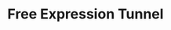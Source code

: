 ---
events:
- building: Free Expression Tunnel
  categories: free-expression-tunnel
  description: Originally held at the Free Expression Tunnel, this became an annual
    event to promote diversity and inclusion on campus.
  event_decade: '2010'
  event_id: '42'
  excerpt: Originally held at the Free Expression Tunnel, this became an annual event
    to promote diversity and inclusion on campus.
  image id (orig): mc00336-Free-Expression-Tunnel-Feb-2012-01
  image_caption: Free Expression Tunnel
  image_id: mc00336-Free-Expression-Tunnel-Feb-2012-01
  image_link: https://d.lib.ncsu.edu/collections/catalog/mc00336-Free-Expression-Tunnel-Feb-2012-01
  start_date: 08/17/2011
  title: First Respect the Pack event
  year: '2011'
- audio_id: sa-rwb-035
  building: Free Expression Tunnel
  categories: free-expression-tunnel
  description: Racial epithets were painted in the tunnel. When these were discovered,
    students protested against the offensive images by blocking entrance to the tunnel.
    Chancellor Woodson released a statement which declared "... we must create an
    environment and an overall sense of global awareness on campus that encourages
    and embraces all forms of diversity."
  event_decade: '2010'
  event_id: '52'
  excerpt: Racial epithets were painted in the tunnel. When these were discovered,
    students protested against the offensive images by blocking entrance to the tunnel.
    Chancellor Woodson released a statement which declared "... we must create an
    environment and an overall sense of global awareness on campus that encourages
    and embraces all forms of diversity."
  image id (orig): funk_freeExpression1
  image_caption: Free Expression Tunnel
  image_id: funk_freeExpression1
  image_link: https://d.lib.ncsu.edu/collections/catalog/funk_freeExpression1
  redirect_from: /events/53/index.html
  start_date: 11/01/2010
  title: Racial Epithets Painted In Freedom of Expression Tunnel
  year: '2010'
- audio_id: sa-rwb-034
  building: Free Expression Tunnel
  categories: free-expression-tunnel
  description: Racist and threatening graffiti, directed at (then) President-elect
    Barack Obama, was found in the Free Expression Tunnel. Because of the threats,
    the Secret Service was among those called to investigate. The four students responsible
    were identified and admitted to the act. The students issued an anonymous public
    apology. In response to the incident, which received international media attention,
    Chancellor Oblinger established the Campus Culture Task Force Committee to discuss
    methods of improving the campus climate and possible revisions for Student Conduct
    practices and Free Expression Tunnel procedures. Students also held a "Unity Rally"
    to denounce the acts of racism.
  event_decade: '2000'
  event_id: '53'
  excerpt: Racist and threatening graffiti, directed at (then) President-elect Barack
    Obama, was found in the Free Expression Tunnel. Because of the threats, the Secret
    Service was among those called to investigate. The four students responsible were
    identified and admitted to the act. The students issued an anonymous public apology.
    In response to the incident, which received international media attention, Chancellor
    Oblinger established the Campus Culture Task Force Committee to discuss methods
    of improving the campus climate and possible revisions for Student Conduct practices
    and Free Expression Tunnel procedures. Students also held a "Unity Rally" to denounce
    the acts of racism.
  image id (orig): 3funk_ObamaVisitsNCSU_034
  image_caption: Barack Obama speaking at rally at Reynolds Coliseum
  image_id: 3funk_ObamaVisitsNCSU_034
  image_link: https://d.lib.ncsu.edu/collections/catalog/3funk_ObamaVisitsNCSU_034
  redirect_from: /events/52/index.html
  start_date: 11/05/2008
  title: Racist Graffiti Directed at Obama
  year: '2008'
lat: '35.785599'
layout: post
lng: '-78.6717'
order: 30
permalink: places/free-expression-tunnel/
place: free-expression-tunnel
route:
  code: Ok
  routes:
  - distance: 988.753
    duration: 702.305
    geometry:
      coordinates:
      - - -78.671659
        - 35.785576
      - - -78.671682
        - 35.785536
      - - -78.671768
        - 35.78538
      - - -78.671791
        - 35.785339
      - - -78.671913
        - 35.785359
      - - -78.672056
        - 35.785379
      - - -78.672112
        - 35.78538
      - - -78.672156
        - 35.785377
      - - -78.672179
        - 35.78537
      - - -78.672214
        - 35.785359
      - - -78.672272
        - 35.78534
      - - -78.672708
        - 35.78551
      - - -78.673161
        - 35.785673
      - - -78.673608
        - 35.785831
      - - -78.67382
        - 35.785906
      - - -78.673937
        - 35.785969
      - - -78.674759
        - 35.786268
      - - -78.674856
        - 35.786278
      - - -78.67486
        - 35.786246
      - - -78.674888
        - 35.786191
      - - -78.674923
        - 35.786124
      - - -78.674958
        - 35.786137
      - - -78.674975
        - 35.786142
      - - -78.675026
        - 35.786161
      - - -78.675068
        - 35.786177
      - - -78.675083
        - 35.786187
      - - -78.675185
        - 35.786251
      - - -78.675264
        - 35.786279
      - - -78.675428
        - 35.786338
      - - -78.675401
        - 35.78639
      - - -78.675416
        - 35.786458
      - - -78.675427
        - 35.786515
      - - -78.675579
        - 35.786583
      - - -78.67619
        - 35.78681
      - - -78.676308
        - 35.786839
      - - -78.67639
        - 35.786872
      - - -78.676455
        - 35.786885
      - - -78.676433
        - 35.786932
      - - -78.676848
        - 35.787099
      - - -78.6769
        - 35.787015
      - - -78.676915
        - 35.786997
      - - -78.676932
        - 35.786988
      - - -78.676946
        - 35.786984
      - - -78.676962
        - 35.786983
      - - -78.676984
        - 35.786985
      - - -78.677009
        - 35.786991
      - - -78.677692
        - 35.787248
      - - -78.677789
        - 35.787293
      - - -78.67789
        - 35.787341
      - - -78.678027
        - 35.787404
      - - -78.678137
        - 35.787447
      - - -78.680013
        - 35.788135
      - - -78.680088
        - 35.788153
      - - -78.680146
        - 35.788171
      - - -78.680959
        - 35.788518
      type: LineString
    legs:
    - admins:
      - iso_3166_1: US
        iso_3166_1_alpha3: USA
      distance: 988.753
      duration: 702.305
      steps:
      - distance: 24
        driving_side: right
        duration: 16.901
        geometry:
          coordinates:
          - - -78.671659
            - 35.785576
          - - -78.671682
            - 35.785536
          - - -78.671768
            - 35.78538
          type: LineString
        intersections:
        - admin_index: 0
          bearings:
          - 205
          duration: 3.521
          entry:
          - true
          geometry_index: 0
          is_urban: true
          location:
          - -78.671659
          - 35.785576
          mapbox_streets_v8:
            class: service
          out: 0
          weight: 3.521
        - admin_index: 0
          bearings:
          - 25
          - 204
          classes:
          - tunnel
          entry:
          - false
          - true
          geometry_index: 1
          in: 0
          is_urban: true
          location:
          - -78.671682
          - 35.785536
          mapbox_streets_v8:
            class: service
          out: 1
        maneuver:
          bearing_after: 205
          bearing_before: 0
          instruction: Walk southwest on Free Expression Tunnel.
          location:
          - -78.671659
          - 35.785576
          type: depart
        mode: walking
        name: Free Expression Tunnel
        weight: 16.901
      - distance: 5
        driving_side: right
        duration: 3.521
        geometry:
          coordinates:
          - - -78.671768
            - 35.78538
          - - -78.671791
            - 35.785339
          type: LineString
        intersections:
        - admin_index: 0
          bearings:
          - 24
          - 204
          entry:
          - false
          - true
          geometry_index: 2
          in: 0
          is_urban: true
          location:
          - -78.671768
          - 35.78538
          mapbox_streets_v8:
            class: service
          out: 1
          turn_weight: 5
        maneuver:
          bearing_after: 204
          bearing_before: 204
          instruction: Continue on the walkway.
          location:
          - -78.671768
          - 35.78538
          modifier: straight
          type: new name
        mode: walking
        name: ''
        weight: 8.521
      - distance: 35
        driving_side: right
        duration: 24.648
        geometry:
          coordinates:
          - - -78.671791
            - 35.785339
          - - -78.671913
            - 35.785359
          - - -78.672056
            - 35.785379
          - - -78.672112
            - 35.78538
          - - -78.672156
            - 35.785377
          - - -78.672179
            - 35.78537
          type: LineString
        intersections:
        - admin_index: 0
          bearings:
          - 24
          - 281
          duration: 23.239
          entry:
          - false
          - true
          geometry_index: 3
          in: 0
          is_urban: true
          location:
          - -78.671791
          - 35.785339
          mapbox_streets_v8:
            class: service
          out: 1
          weight: 23.239
        - admin_index: 0
          bearings:
          - 88
          - 249
          entry:
          - false
          - true
          geometry_index: 7
          in: 0
          is_urban: true
          location:
          - -78.672156
          - 35.785377
          mapbox_streets_v8:
            class: service
          out: 1
        maneuver:
          bearing_after: 281
          bearing_before: 204
          instruction: Turn right onto the walkway.
          location:
          - -78.671791
          - 35.785339
          modifier: right
          type: turn
        mode: walking
        name: ''
        weight: 24.648
      - distance: 3
        driving_side: right
        duration: 2.113
        geometry:
          coordinates:
          - - -78.672179
            - 35.78537
          - - -78.672214
            - 35.785359
          type: LineString
        intersections:
        - admin_index: 0
          bearings:
          - 69
          - 249
          entry:
          - false
          - true
          geometry_index: 8
          in: 0
          is_urban: true
          location:
          - -78.672179
          - 35.78537
          mapbox_streets_v8:
            class: service
          out: 1
          turn_weight: 30
        maneuver:
          bearing_after: 249
          bearing_before: 249
          instruction: Continue.
          location:
          - -78.672179
          - 35.78537
          modifier: straight
          type: new name
        mode: walking
        name: ''
        weight: 32.113
      - distance: 6
        driving_side: right
        duration: 4.225
        geometry:
          coordinates:
          - - -78.672214
            - 35.785359
          - - -78.672272
            - 35.78534
          type: LineString
        intersections:
        - admin_index: 0
          bearings:
          - 69
          - 248
          entry:
          - false
          - true
          geometry_index: 9
          in: 0
          is_urban: true
          location:
          - -78.672214
          - 35.785359
          mapbox_streets_v8:
            class: service
          out: 1
        maneuver:
          bearing_after: 248
          bearing_before: 249
          instruction: Continue on the walkway.
          location:
          - -78.672214
          - 35.785359
          modifier: straight
          type: new name
        mode: walking
        name: ''
        weight: 4.225
      - distance: 257
        driving_side: right
        duration: 180.986
        geometry:
          coordinates:
          - - -78.672272
            - 35.78534
          - - -78.672708
            - 35.78551
          - - -78.673161
            - 35.785673
          - - -78.673608
            - 35.785831
          - - -78.67382
            - 35.785906
          - - -78.673937
            - 35.785969
          - - -78.674759
            - 35.786268
          - - -78.674856
            - 35.786278
          type: LineString
        intersections:
        - admin_index: 0
          bearings:
          - 68
          - 296
          duration: 30.986
          entry:
          - false
          - true
          geometry_index: 10
          in: 0
          is_urban: true
          location:
          - -78.672272
          - 35.78534
          mapbox_streets_v8:
            class: service
          out: 1
          weight: 30.986
        - admin_index: 0
          bearings:
          - 116
          - 294
          duration: 31.69
          entry:
          - false
          - true
          geometry_index: 11
          in: 0
          is_urban: true
          location:
          - -78.672708
          - 35.78551
          mapbox_streets_v8:
            class: service
          out: 1
          weight: 31.69
        - admin_index: 0
          bearings:
          - 114
          - 294
          duration: 30.986
          entry:
          - false
          - true
          geometry_index: 12
          in: 0
          is_urban: true
          location:
          - -78.673161
          - 35.785673
          mapbox_streets_v8:
            class: service
          out: 1
          weight: 30.986
        - admin_index: 0
          bearings:
          - 114
          - 294
          duration: 23.944
          entry:
          - false
          - true
          geometry_index: 13
          in: 0
          is_urban: true
          location:
          - -78.673608
          - 35.785831
          mapbox_streets_v8:
            class: service
          out: 1
          weight: 23.944
        - admin_index: 0
          bearings:
          - 124
          - 294
          entry:
          - false
          - true
          geometry_index: 15
          in: 0
          is_urban: true
          location:
          - -78.673937
          - 35.785969
          mapbox_streets_v8:
            class: service
          out: 1
        maneuver:
          bearing_after: 296
          bearing_before: 248
          instruction: Turn right onto the walkway.
          location:
          - -78.672272
          - 35.78534
          modifier: right
          type: turn
        mode: walking
        name: ''
        weight: 180.986
      - distance: 19
        driving_side: right
        duration: 14.38
        geometry:
          coordinates:
          - - -78.674856
            - 35.786278
          - - -78.67486
            - 35.786246
          - - -78.674888
            - 35.786191
          - - -78.674923
            - 35.786124
          type: LineString
        intersections:
        - admin_index: 0
          bearings:
          - 97
          - 186
          duration: 2.817
          entry:
          - false
          - true
          geometry_index: 17
          in: 0
          is_urban: true
          location:
          - -78.674856
          - 35.786278
          mapbox_streets_v8:
            class: service
          out: 1
          weight: 2.817
        - admin_index: 0
          bearings:
          - 6
          - 202
          duration: 4.93
          entry:
          - false
          - true
          geometry_index: 18
          in: 0
          is_urban: true
          location:
          - -78.67486
          - 35.786246
          mapbox_streets_v8:
            class: service
          out: 1
          weight: 4.93
        - admin_index: 0
          bearings:
          - 22
          - 203
          entry:
          - false
          - true
          geometry_index: 19
          in: 0
          is_urban: true
          location:
          - -78.674888
          - 35.786191
          mapbox_streets_v8:
            class: service
          out: 1
          turn_duration: 1
          turn_weight: 1
        maneuver:
          bearing_after: 186
          bearing_before: 277
          instruction: Turn left onto the walkway.
          location:
          - -78.674856
          - 35.786278
          modifier: left
          type: turn
        mode: walking
        name: ''
        weight: 14.38
      - distance: 52
        driving_side: right
        duration: 39.62
        geometry:
          coordinates:
          - - -78.674923
            - 35.786124
          - - -78.674958
            - 35.786137
          - - -78.674975
            - 35.786142
          - - -78.675026
            - 35.786161
          - - -78.675068
            - 35.786177
          - - -78.675083
            - 35.786187
          - - -78.675185
            - 35.786251
          - - -78.675264
            - 35.786279
          - - -78.675428
            - 35.786338
          type: LineString
        intersections:
        - admin_index: 0
          bearings:
          - 23
          - 295
          duration: 2.113
          entry:
          - false
          - true
          geometry_index: 20
          in: 0
          is_urban: true
          location:
          - -78.674923
          - 35.786124
          mapbox_streets_v8:
            class: service
          out: 1
          weight: 2.113
        - admin_index: 0
          bearings:
          - 115
          - 290
          duration: 1.408
          entry:
          - false
          - true
          geometry_index: 21
          in: 0
          is_urban: true
          location:
          - -78.674958
          - 35.786137
          mapbox_streets_v8:
            class: service
          out: 1
          weight: 1.408
        - admin_index: 0
          bearings:
          - 110
          - 295
          duration: 3.521
          entry:
          - false
          - true
          geometry_index: 22
          in: 0
          is_urban: true
          location:
          - -78.674975
          - 35.786142
          mapbox_streets_v8:
            class: service
          out: 1
          weight: 3.521
        - admin_index: 0
          bearings:
          - 115
          - 295
          duration: 4.817
          entry:
          - false
          - true
          geometry_index: 23
          in: 0
          is_urban: true
          location:
          - -78.675026
          - 35.786161
          mapbox_streets_v8:
            class: service
          out: 1
          turn_duration: 2
          turn_weight: 2
          weight: 4.817
        - admin_index: 0
          bearings:
          - 115
          - 309
          duration: 1.408
          entry:
          - false
          - true
          geometry_index: 24
          in: 0
          is_urban: true
          location:
          - -78.675068
          - 35.786177
          mapbox_streets_v8:
            class: service
          out: 1
          weight: 1.408
        - admin_index: 0
          bearings:
          - 129
          - 308
          duration: 9.451
          entry:
          - false
          - true
          geometry_index: 25
          in: 0
          is_urban: true
          location:
          - -78.675083
          - 35.786187
          mapbox_streets_v8:
            class: service
          out: 1
          turn_duration: 1
          turn_weight: 1
          weight: 9.451
        - admin_index: 0
          bearings:
          - 128
          - 294
          duration: 5.634
          entry:
          - false
          - true
          geometry_index: 26
          in: 0
          is_urban: true
          location:
          - -78.675185
          - 35.786251
          mapbox_streets_v8:
            class: service
          out: 1
          weight: 5.634
        - admin_index: 0
          bearings:
          - 114
          - 294
          entry:
          - false
          - true
          geometry_index: 27
          in: 0
          is_urban: true
          location:
          - -78.675264
          - 35.786279
          mapbox_streets_v8:
            class: service
          out: 1
        maneuver:
          bearing_after: 295
          bearing_before: 203
          instruction: Turn right onto the walkway.
          location:
          - -78.674923
          - 35.786124
          modifier: right
          type: turn
        mode: walking
        name: ''
        weight: 39.62
      - distance: 122
        driving_side: right
        duration: 86.915
        geometry:
          coordinates:
          - - -78.675428
            - 35.786338
          - - -78.675401
            - 35.78639
          - - -78.675416
            - 35.786458
          - - -78.675427
            - 35.786515
          - - -78.675579
            - 35.786583
          - - -78.67619
            - 35.78681
          - - -78.676308
            - 35.786839
          - - -78.67639
            - 35.786872
          - - -78.676455
            - 35.786885
          type: LineString
        intersections:
        - admin_index: 0
          bearings:
          - 23
          - 114
          duration: 4.225
          entry:
          - true
          - false
          geometry_index: 28
          in: 1
          is_urban: true
          location:
          - -78.675428
          - 35.786338
          mapbox_streets_v8:
            class: service
          out: 0
          weight: 4.225
        - admin_index: 0
          bearings:
          - 203
          - 350
          duration: 5.634
          entry:
          - false
          - true
          geometry_index: 29
          in: 0
          is_urban: true
          location:
          - -78.675401
          - 35.78639
          mapbox_streets_v8:
            class: service
          out: 1
          weight: 5.634
        - admin_index: 0
          bearings:
          - 170
          - 351
          duration: 5.225
          entry:
          - false
          - true
          geometry_index: 30
          in: 0
          is_urban: true
          location:
          - -78.675416
          - 35.786458
          mapbox_streets_v8:
            class: service
          out: 1
          turn_duration: 1
          turn_weight: 1
          weight: 5.225
        - admin_index: 0
          bearings:
          - 171
          - 299
          duration: 67.606
          entry:
          - false
          - true
          geometry_index: 31
          in: 0
          is_urban: true
          location:
          - -78.675427
          - 35.786515
          mapbox_streets_v8:
            class: service
          out: 1
          weight: 67.606
        - admin_index: 0
          bearings:
          - 116
          - 284
          entry:
          - false
          - true
          geometry_index: 35
          in: 0
          is_urban: true
          location:
          - -78.67639
          - 35.786872
          mapbox_streets_v8:
            class: service
          out: 1
        maneuver:
          bearing_after: 23
          bearing_before: 294
          instruction: Turn right onto the walkway.
          location:
          - -78.675428
          - 35.786338
          modifier: right
          type: turn
        mode: walking
        name: ''
        weight: 86.915
      - distance: 6
        driving_side: right
        duration: 4.225
        geometry:
          coordinates:
          - - -78.676455
            - 35.786885
          - - -78.676433
            - 35.786932
          type: LineString
        intersections:
        - admin_index: 0
          bearings:
          - 21
          - 104
          entry:
          - true
          - false
          geometry_index: 36
          in: 1
          is_urban: true
          location:
          - -78.676455
          - 35.786885
          mapbox_streets_v8:
            class: service
          out: 0
        maneuver:
          bearing_after: 21
          bearing_before: 284
          instruction: Turn right.
          location:
          - -78.676455
          - 35.786885
          modifier: right
          type: turn
        mode: walking
        name: ''
        weight: 4.225
      - distance: 42
        driving_side: right
        duration: 29.577
        geometry:
          coordinates:
          - - -78.676433
            - 35.786932
          - - -78.676848
            - 35.787099
          type: LineString
        intersections:
        - admin_index: 0
          bearings:
          - 201
          - 296
          entry:
          - false
          - true
          geometry_index: 37
          in: 0
          is_urban: true
          location:
          - -78.676433
          - 35.786932
          mapbox_streets_v8:
            class: street
          out: 1
          turn_weight: 5
        maneuver:
          bearing_after: 296
          bearing_before: 21
          instruction: Turn left onto Thurman Drive.
          location:
          - -78.676433
          - 35.786932
          modifier: left
          type: turn
        mode: walking
        name: Thurman Drive
        weight: 34.577
      - distance: 417.753
        driving_side: right
        duration: 295.192
        geometry:
          coordinates:
          - - -78.676848
            - 35.787099
          - - -78.6769
            - 35.787015
          - - -78.676915
            - 35.786997
          - - -78.676932
            - 35.786988
          - - -78.676946
            - 35.786984
          - - -78.676962
            - 35.786983
          - - -78.676984
            - 35.786985
          - - -78.677009
            - 35.786991
          - - -78.677692
            - 35.787248
          - - -78.677789
            - 35.787293
          - - -78.67789
            - 35.787341
          - - -78.678027
            - 35.787404
          - - -78.678137
            - 35.787447
          - - -78.680013
            - 35.788135
          - - -78.680088
            - 35.788153
          - - -78.680146
            - 35.788171
          - - -78.680959
            - 35.788518
          type: LineString
        intersections:
        - admin_index: 0
          bearings:
          - 116
          - 212
          duration: 70.423
          entry:
          - false
          - true
          geometry_index: 38
          in: 0
          is_urban: true
          location:
          - -78.676848
          - 35.787099
          mapbox_streets_v8:
            class: street_limited
          out: 1
          weight: 70.423
        - admin_index: 0
          bearings:
          - 118
          - 300
          duration: 161.268
          entry:
          - false
          - true
          geometry_index: 47
          in: 0
          is_urban: true
          location:
          - -78.677789
          - 35.787293
          mapbox_streets_v8:
            class: street_limited
          out: 1
          weight: 161.268
        - admin_index: 0
          bearings:
          - 111
          - 295
          classes:
          - restricted
          entry:
          - false
          - true
          geometry_index: 52
          in: 0
          is_urban: true
          location:
          - -78.680088
          - 35.788153
          mapbox_streets_v8:
            class: service
          out: 1
          turn_duration: 1
          turn_weight: 601
        maneuver:
          bearing_after: 212
          bearing_before: 296
          instruction: Turn left to stay on Thurman Drive.
          location:
          - -78.676848
          - 35.787099
          modifier: left
          type: continue
        mode: walking
        name: Thurman Drive
        weight: 895.192
      - distance: 0
        driving_side: right
        duration: 0
        geometry:
          coordinates:
          - - -78.680959
            - 35.788518
          - - -78.680959
            - 35.788518
          type: LineString
        intersections:
        - admin_index: 0
          bearings:
          - 118
          entry:
          - true
          geometry_index: 54
          in: 0
          location:
          - -78.680959
          - 35.788518
        maneuver:
          bearing_after: 0
          bearing_before: 298
          instruction: Your destination is on the left.
          location:
          - -78.680959
          - 35.788518
          modifier: left
          type: arrive
        mode: walking
        name: Thurman Drive
        weight: 0
      summary: Free Expression Tunnel, Thurman Drive
      weight: 1342.305
    weight: 1342.305
    weight_name: pedestrian
  waypoints:
  - distance: 4.5
    location:
    - -78.671659
    - 35.785576
    name: Free Expression Tunnel
  - distance: 22.847
    location:
    - -78.680959
    - 35.788518
    name: Thurman Drive
title: Free Expression Tunnel

---